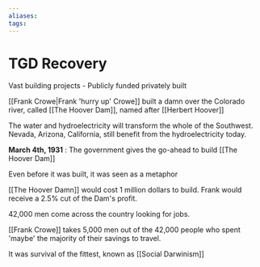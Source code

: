 ```yaml
---
aliases: 
tags: 
---
```

# TGD Recovery

Vast building projects - Publicly funded privately built

[[Frank Crowe|Frank 'hurry up' Crowe]] built a damn over the Colorado river, called [[The Hoover Dam]], named after [[Herbert Hoover]]

The water and hydroelectricity will transform the whole of the Southwest.
Nevada, Arizona, California, still benefit from the hydroelectricity today.

**March 4th, 1931** : The government gives the go-ahead to build [[The Hoover Dam]]

Even before it was built, it was seen as a metaphor

[[The Hoover Damn]] would cost 1 million dollars to build.
Frank would receive a 2.5% cut of the Dam's profit. 

42,000 men come across the country looking for jobs.

[[Frank Crowe]] takes 5,000 men out of the 42,000 people who spent 'maybe' the majority of their savings to travel.

It was survival of the fittest, known as [[Social Darwinism]]

